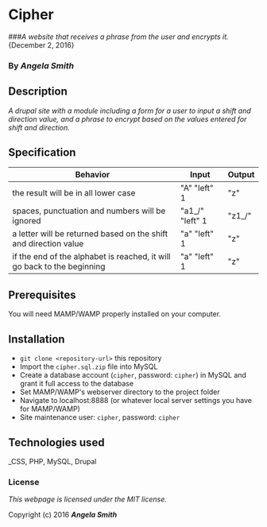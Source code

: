 # Cipher

###_A website that receives a phrase from the user and encrypts it._ {December 2, 2016}

### By _**Angela Smith**_

## Description

_A drupal site with a module including a form for a user to input a shift and direction value, and a phrase to encrypt based on the values entered for shift and direction._

## Specification

| Behavior          | Input    | Output |
| ----------------- | -------- | ------ |
| the result will be in all lower case | "A" "left" 1 | "z" |
| spaces, punctuation and numbers will be ignored | "a1_/" "left" 1 | "z1_/" |
| a letter will be returned based on the shift and direction value | "a" "left" 1 | "z" |
| if the end of the alphabet is reached, it will go back to the beginning | "a" "left" 1 | "z" |

## Prerequisites

You will need MAMP/WAMP properly installed on your computer.

## Installation

* `git clone <repository-url>` this repository
* Import the `cipher.sql.zip` file into MySQL
* Create a database account (`cipher`, password: `cipher`) in MySQL and grant it full access to the database
* Set MAMP/WAMP's webserver directory to the project folder
* Navigate to localhost:8888 (or whatever local server settings you have for MAMP/WAMP)
* Site maintenance user: `cipher`, password: `cipher`

## Technologies used

_CSS,
PHP,
MySQL,
Drupal

### License

*This webpage is licensed under the MIT license.*

Copyright (c) 2016 _**Angela Smith**_
